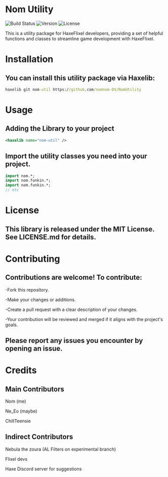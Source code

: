 # Nom Utility

![Build Status](https://example.com/build-status-badge.svg)
![Version](https://img.shields.io/badge/version-0.1.0-blue.svg)
![License](https://img.shields.io/badge/license-MIT-green.svg)

This is a utility package for HaxeFlixel developers, providing a set of helpful functions and classes to streamline game development with HaxeFlixel.

# Installation

## You can install this utility package via Haxelib:

```cmd
haxelib git nom-util https://github.com/nomnom-DV/NomUtility
```

# Usage

## Adding the Library to your project 

```xml
<haxelib name="nom-util" />
```
## Import the utility classes you need into your project.
```haxe
import nom.*;
import nom.funkin.*;
import nom.funkin.*;
// etc
```

# License

## This library is released under the MIT License. See LICENSE.md for details.


# Contributing

## Contributions are welcome! To contribute:

-Fork this repository.

-Make your changes or additions.

-Create a pull request with a clear description of your changes.

-Your contribution will be reviewed and merged if it aligns with the project's goals.

## Please report any issues you encounter by opening an issue.

# Credits

## Main Contributors

Nom (me)

Ne_Eo (maybe)

ChillTeensie

## Indirect Contributors

Nebula the zoura (AL Filters on experimental branch)

Flixel devs

Haxe Discord server for suggestions

